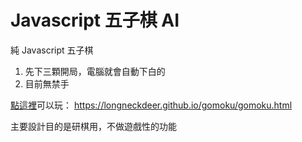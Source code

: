# Javascript 五子棋 AI
純 Javascript 五子棋

1. 先下三顆開局，電腦就會自動下白的
1. 目前無禁手

[點這裡](https://longneckdeer.github.io/gomoku/gomoku.html)可以玩：
https://longneckdeer.github.io/gomoku/gomoku.html

主要設計目的是研棋用，不做遊戲性的功能
